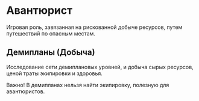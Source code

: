 # Авантюрист
Игровая роль, завязанная на рискованной добыче ресурсов, путем путешествий по опасным местам.

## Демипланы (Добыча)
Исследование сети демиплановых уровней, и добыча сырых ресурсов, ценой траты экипировки и здоровья. 

Важно! В демипланах нельзя найти экипировку, полезную для авантюристов.